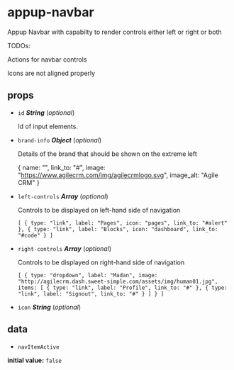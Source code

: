 # appup-navbar 

Appup Navbar with capabilty to render controls either left or right or both

TODOs:

Actions for navbar controls

Icons are not aligned properly 

## props 

- `id` ***String*** (*optional*) 

  Id of input elements. 

- `brand-info` ***Object*** (*optional*) 

  Details of the brand that should be shown on the extreme left
  
  {
  name: "",
  link_to: "#",
  image: "https://www.agilecrm.com/img/agilecrmlogo.svg",
  image_alt: "Agile CRM"
  } 

- `left-controls` ***Array*** (*optional*) 

  Controls to be displayed on left-hand side of navigation
  
  `
  [
  {
  type: "link",
  label: "Pages",
  icon: "pages",
  link_to: "#alert"
  },
  {
  type: "link",
  label: "Blocks",
  icon: "dashboard",
  link_to: "#code"
  }
  ]
  ` 

- `right-controls` ***Array*** (*optional*) 

  Controls to be displayed on right-hand side of navigation
  
  `
  [
  {
  type: "dropdown",
  label: "Madan",
  image: "http://agilecrm.dash.sweet-simple.com/assets/img/human01.jpg",
  items: [
  {
  type: "link",
  label: "Profile",
  link_to: "#"
  },
  {
  type: "link",
  label: "Signout",
  link_to: "#"
  }
  ]
  }
  ]
  ` 

- `icon` ***String*** (*optional*) 

## data 

- `navItemActive` 

**initial value:** `false` 

